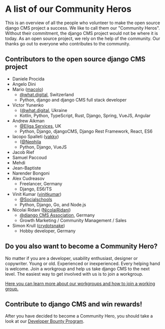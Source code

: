 # A list of our Community Heros

This is an overview of all the people who volunteer to make the open source django CMS project a success. We like to call them our "Community Heros". Without their commitment, the django CMS project would not be where it is today. As an open source project, we rely on the help of the community. Our thanks go out to everyone who contributes to the community. 


## Contributors to the open source django CMS project 


- Daniele Procida
- Angelo Dini 
- Mario ([macolo](https://github.com/macolo))
  - [@what.digital](https://what.digital), Switzerland
  - Python, django and django CMS full stack developer
- Victor Yunenko
  - ([@what.digital](https://what.digital), Ukraine
  - Kotlin, Python, TypeScript, Rust, Django, Spring, VueJS, Angular
- Andrew Aikman 
  - [@Eliga Services](https://eliga.services), UK
  - Python, Django, djangoCMS, Django Rest Framework, React, ES6
- Iacopo Spalleti ([yakky](https://github.com/yakky))
  - ([@Nephila](https://www.nephila.digital/en/)
  - Python, Django, VueJS
- Jacob Rief
- Samuel Paccoud
- Mehdi
- Jean-Baptiste
- Narender Bongoni 
- Alex Cudreasov
  - Freelancer, Germany
  - Django, ES6/TS
- Vinit Kumar ([vinitkumar](https://github.com/vinitkumar))
  - [@Socialschools](https://www.socialschools.nl)
  - Python, Django, Go, and Node.js
- Nicolai Ridani ([NicolaiRidani](https://github.com/NicolaiRidani))
  - [@django CMS Association](https://www.django-cms.org/en/ ), Germany 
  - Growth Marketing / Community Management / Sales 
- Simon Krull ([crydotsnake](https://github.com/crydotsnake))
  - Hobby developer, Germany 
  

## Do you also want to become a Community Hero? 

No matter if you are a developer, usability enthusiast, designer or copywriter. Young or old. Experienced or inexperienced. Every helping hand is welcome. Join a workgroup and help us take django CMS to the next level. The easiest way to get involved with us is to join a workgroup. 

[Here you can learn more about our workgroups and how to join a working group.](
https://github.com/django-cms/django-cms-mgmt/blob/master/work%20contribution/work%20groups.md)

## Contribute to django CMS and win rewards!

After you have decided to become a Community Hero, you should take a look at our [Developer Bounty Program](https://www.django-cms.org/en/bounty-program/). 
